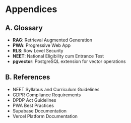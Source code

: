 # Appendices

## A. Glossary

- **RAG**: Retrieval Augmented Generation
- **PWA**: Progressive Web App
- **RLS**: Row Level Security
- **NEET**: National Eligibility cum Entrance Test
- **pgvector**: PostgreSQL extension for vector operations

## B. References

- NEET Syllabus and Curriculum Guidelines
- GDPR Compliance Requirements
- DPDP Act Guidelines
- PWA Best Practices
- Supabase Documentation
- Vercel Platform Documentation
